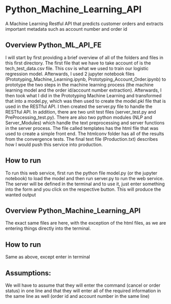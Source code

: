 # Python_Machine_Learning_API
A Machine Learning Restful API that predicts customer orders and extracts important metadata such as account number and order id


## Overview Python_ML_API_FE

I will start by first providing a brief overview of all of the folders and files in this first directory. The first file that we have to take account of is the tech_test_data.csv file. This csv is what we used to train our logistic regression model. Afterwards, I used 2 jupyter notebook files (Prototyping_Machine_Learning.ipynb, Prototyping_Account_Order.ipynb) to prototype the two steps in the machine learning process (the machine learning model and the order id/account number extraction). Afterwards, I then took what I did in the Prototyping Machine Learning and transformed that into a model.py, which was then used to create the model.pkl file that is used in the RESTful API. I then created the server.py file to handle the RESTful API. In addition, there are two unit test files (server_test.py and PreProcessing_test.py). There are also two python modules (NLP and Server_Modules) which handle the text preprocessing and server functions in the server process. The file called templates has the html file that was used to create a simple front end. The htmlconv folder has all of the results from the convergence tests. The final text file (Production.txt) describes how I would push this service into production. 


## How to run
To run this web service, first run the python file model.py (or the jupyter notebook) to load the model and then run server.py to run the web service. The server will be defined in the terminal and to use it, just enter something into the form and you click on the respective button. This will produce the wanted output



## Overview Python_Machine_Learning_API

The exact same files are here, with the exception of the html files, as we are entering things directly into the terminal. 

## How to run
Same as above, except enter in terminal

## Assumptions:

We will have to assume that they will enter the command (cancel or order status) in one line and that they will enter all of the required information in the same line as well (order id and account number in the same line)
